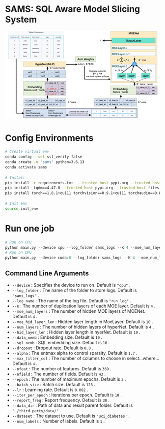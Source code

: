 
# SAMS: SQL Aware Model Slicing System
![image-20230708](./doc/model.png)

# Config Environments

```bash
# Create virtual env
conda config --set ssl_verify false
conda create -n "sams" python=3.6.13
conda activate sams

# Install
pip install -r requirements.txt  --trusted-host pypi.org --trusted-host files.pythonhosted.org
pip install  tqdm==4.47.0 --trusted-host pypi.org --trusted-host files.pythonhosted.org
pip install torch==1.8.1+cu111 torchvision==0.9.1+cu111 torchaudio==0.8.1 -f https://download.pytorch.org/whl/torch_stable.html --trusted-host pypi.org --trusted-host files.pythonhosted.org

# Init env
source init_env
```

# Run one job
```python
# Run on CPU
python main.py --device cpu --log_folder sams_logs --K 4 --moe_num_layers 4 --moe_hid_layer_len 10 --num_layers 4 --hid_layer_len 10 --data_nemb 10 --sql_nemb 10 --dropout 0.0 --alpha 1.7 --max_filter_col 4 --nfeat 369 --nfield 43 --epoch 3 --batch_size 128 --lr 0.002 --iter_per_epoch 10 --report_freq 30 --data_dir "./third_party/data/" --dataset uci_diabetes --num_labels 1
# Run on CPU
python main.py --device cuda:0 --log_folder sams_logs --K 4 --moe_num_layers 4 --moe_hid_layer_len 10 --num_layers 4 --hid_layer_len 10 --data_nemb 10 --sql_nemb 10 --dropout 0.0 --alpha 1.7 --max_filter_col 4 --nfeat 369 --nfield 43 --epoch 100 --batch_size 1024 --lr 0.002 --iter_per_epoch 200 --report_freq 30 --data_dir "./third_party/data/" --dataset uci_diabetes --num_labels 1
```
## Command Line Arguments

-  `--device` : Specifies the device to run on. Default is `"cpu"` .
-  `--log_folder` : The name of the folder to store logs. Default is `"sams_logs"` .
-  `--log_name` : The name of the log file. Default is `"run_log"` .
-  `--K` : The number of duplication layers of each MOE layer. Default is `4` .
-  `--moe_num_layers` : The number of hidden MOE layers of MOENet. Default is `4` .
-  `--moe_hid_layer_len` : Hidden layer length in MoeLayer. Default is `10` .
-  `--num_layers` : The number of hidden layers of hyperNet. Default is `4` .
-  `--hid_layer_len` : Hidden layer length in hyerNet. Default is `10` .
-  `--data_nemb` : Embedding size. Default is `10` .
-  `--sql_nemb` : SQL embedding size. Default is `10` .
-  `--dropout` : Dropout rate. Default is `0.0` .
-  `--alpha` : The entmax alpha to control sparsity, Default is `1.7` .
-  `--max_filter_col` : The number of columns to choose in select...where... Default is `4` .
-  `--nfeat` : The number of features. Default is `369` .
-  `--nfield` : The number of fields. Default is `43` .
-  `--epoch` : The number of maximum epochs. Default is `3` .
-  `--batch_size` : Batch size. Default is `128` .
-  `--lr` : Learning rate. Default is `0.002` .
-  `--iter_per_epoch` : Iterations per epoch. Default is `10` .
-  `--report_freq` : Report frequency. Default is `30` .
-  `--data_dir` : Path of data and result parent folder. Default is `"./third_party/data/"` .
-  `--dataset` : The dataset to use. Default is `'uci_diabetes'` .
-  `--num_labels` : Number of labels. Default is `1` .

